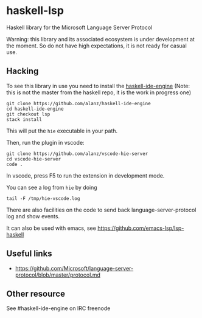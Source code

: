 # haskell-lsp
Haskell library for the Microsoft Language Server Protocol

Warning: this library and its associated ecosystem is under development at the
moment. So do not have high expectations, it is not ready for casual use.

## Hacking

To see this library in use you need to install the [haskell-ide-engine](https://github.com/alanz/haskell-ide-engine/tree/lsp)
(Note: this is not the master from the haskell repo, it is the work in progress one)

    git clone https://github.com/alanz/haskell-ide-engine
    cd haskell-ide-engine
    git checkout lsp
    stack install

This will put the `hie` executable in your path.

Then, run the plugin in vscode:

    git clone https://github.com/alanz/vscode-hie-server
    cd vscode-hie-server
    code .

In vscode, press F5 to run the extension in development mode.

You can see a log from `hie` by doing

    tail -F /tmp/hie-vscode.log

There are also facilities on the code to send back language-server-protocol log
and show events.

It can also be used with emacs, see https://github.com/emacs-lsp/lsp-haskell

## Useful links

- https://github.com/Microsoft/language-server-protocol/blob/master/protocol.md

## Other resource

See #haskell-ide-engine on IRC freenode

